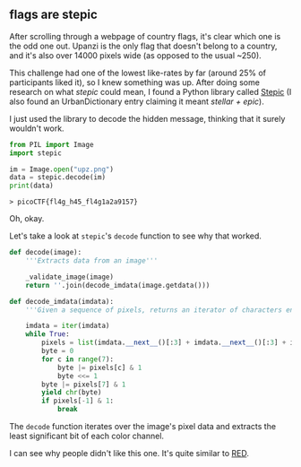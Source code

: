 ## flags are stepic

After scrolling through a webpage of country flags, it's clear which one is the odd one out. Upanzi is the only flag that doesn't belong to a country, and it's also over 14000 pixels wide (as opposed to the usual ~250).

This challenge had one of the lowest like-rates by far (around 25% of participants liked it), so I knew something was up. After doing some research on what *stepic* could mean, I found a Python library called [Stepic](https://pypi.org/project/stepic/) (I also found an UrbanDictionary entry claiming it meant *stellar + epic*). 

I just used the library to decode the hidden message, thinking that it surely wouldn't work.

```python
from PIL import Image
import stepic

im = Image.open("upz.png")
data = stepic.decode(im)
print(data)
```

```
> picoCTF{fl4g_h45_fl4g1a2a9157}
```

Oh, okay.

Let's take a look at `stepic`'s `decode` function to see why that worked.

```python
def decode(image):
    '''Extracts data from an image'''

    _validate_image(image)
    return ''.join(decode_imdata(image.getdata()))

def decode_imdata(imdata):
    '''Given a sequence of pixels, returns an iterator of characters encoded in the image'''

    imdata = iter(imdata)
    while True:
        pixels = list(imdata.__next__()[:3] + imdata.__next__()[:3] + imdata.__next__()[:3])
        byte = 0
        for c in range(7):
            byte |= pixels[c] & 1
            byte <<= 1
        byte |= pixels[7] & 1
        yield chr(byte)
        if pixels[-1] & 1:
            break
```

The `decode` function iterates over the image's pixel data and extracts the least significant bit of each color channel. 

I can see why people didn't like this one. It's quite similar to [RED](../RED/solution.md).